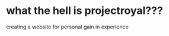 # what the hell is projectroyal???
creating a website for personal gain in experience
<print poopoo>
